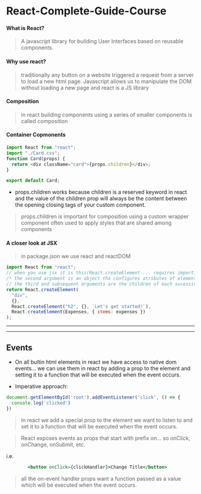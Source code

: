 # React-Complete-Guide-Course



#### What is React?

> A javascript library for building User Interfaces based on reusable components.

#### Why use react?

> traditionally any button on a website triggered a request from a server to load a new html page.
> Javascript allows us to manipulate the DOM without loading a new page and react is a JS library

#### Composition

> in react building components using a series of smaller components is called composition

#### Container Copmonents

```js
import React from "react";
import "./Card.css";
function Card(props) {
  return <div className="card">{props.children}</div>;
}

export default Card;
```

- props.children works because children is a reserved keyword in react and the value of the children prop will always be the content between the opening closing tags of your custom component.

> props.children is important for composition using a custom wrapper component often used to apply styles that are shared among components

#### A closer look at JSX

> in package.json we use react and reactDOM

```js
import React from "react";
// when you use jsx it is this(React.createElement ... requires importing React from react) method that gets called behind the scenes.
/* the second argument is an object tha configures atributes of element... in here none so empty object*/
// the third and subsequent arguments are the children of each sucessivly nested element or component.
return React.createElement(
  "div",
  {},
  React.createElement("h2", {}, `Let's get started!`),
  React.createElement(Expenses, { items: expenses })
);
```
---
---

## Events

- On all bultin html elements in react we have access to native dom events... we can use them in react by adding a prop to the element and setting it to a function that will be executed when the event occurs.


- Imperative approach:

```js
document.getElementById('root').addEventListener('click', () => {
  console.log('clicked')
})
```

> In react we add a special prop to the element we want to listen to and set it to a function that will be executed when the event occurs.


> React exposes events as props that start with prefix on... so onClick, onChange, onSubmit, etc.

i.e.
    
```jsx
        <button onClick={clickHandler}>Change Title</button>
```

> all the on-event handler props want a function passed as a value which will be executed when the event occurs.

